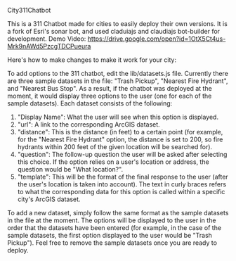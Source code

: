 City311Chatbot

This is a 311 Chatbot made for cities to easily deploy their own versions. It is a fork of Esri's sonar bot, and used claduiajs and claudiajs bot-builder for development. 
Demo Video: https://drive.google.com/open?id=1OtX5Ct4us-Mrk9nAWd5PzcgTDCPueura


Here's how to make changes to make it work for your city:


To add options to the 311 chatbot, edit the lib/datasets.js file. Currently there are three sample datasets in the file: "Trash Pickup", "Nearest Fire Hydrant", and "Nearest Bus Stop". As a result, if the chatbot was deployed at the moment, it would display three options to the user (one for each of the sample datasets). Each dataset consists of the following:
  1. "Display Name": What the user will see when this option is displayed.
  2. "url": A link to the corresponding ArcGIS dataset.
  3. "distance": This is the distance (in feet) to a certain point (for example, for the "Nearest Fire Hydrant" option, the distance is set to 200, so fire hydrants within 200 feet of the given location will be searched for).
  4. "question": The follow-up question the user will be asked after selecting this choice. If the option relies on a user's location or address, the question would be "What location?".
  5. "template": This will be the format of the final response to the user (after the user's location is taken into account). The text in curly braces refers to what the corresponding data for this option is called within a specific city's ArcGIS dataset.

To add a new dataset, simply follow the same format as the sample datasets in the file at the moment. The options will be displayed to the user in the order that the datasets have been entered (for example, in the case of the sample datasets, the first option displayed to the user would be "Trash Pickup"). Feel free to remove the sample datasets once you are ready to deploy.
